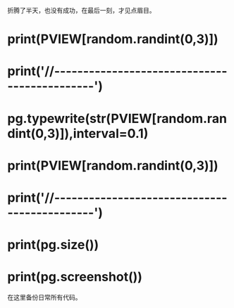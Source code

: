 折腾了半天，也没有成功，在最后一刻，才见点眉目。



# print(PVIEW[random.randint(0,3)])
# print('//---------------------------------------------')
# pg.typewrite(str(PVIEW[random.randint(0,3)]),interval=0.1)
# print(PVIEW[random.randint(0,3)])
# print('//---------------------------------------------')


# print(pg.size())
# print(pg.screenshot())


在这里备份日常所有代码。

